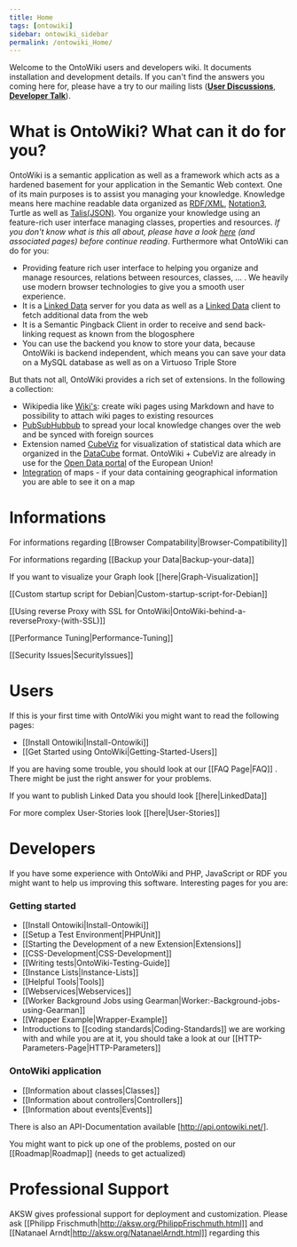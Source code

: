 ```yaml
---
title: Home
tags: [ontowiki]
sidebar: ontowiki_sidebar
permalink: /ontowiki_Home/
---
```

Welcome to the OntoWiki users and developers wiki. It documents installation and development details. If you can't find the answers you coming here for, please have a try to our mailing lists ([**User Discussions**](http://groups.google.com/group/ontowiki-user), [**Developer Talk**](http://lists.informatik.uni-leipzig.de/mailman/listinfo/ontowiki-dev)). 

# What is OntoWiki? What can it do for you?

OntoWiki is a semantic application as well as a framework which acts as a hardened basement for your application in the Semantic Web context. One of its main purposes is to assist you managing your knowledge. Knowledge means here machine readable data organized as [RDF/XML](http://en.wikipedia.org/wiki/RDF/XML), [Notation3](http://en.wikipedia.org/wiki/Notation3), Turtle as well as [Talis(JSON)](http://docs.api.talis.com/platform-api/output-types/rdf-json). You organize your knowledge using an feature-rich user interface managing classes, properties and resources. *If you don't know what is this all about, please have a look [here](http://en.wikipedia.org/wiki/Semantic_Web) (and associated pages) before continue reading*. Furthermore what OntoWiki can do for you:
* Providing feature rich user interface to helping you organize and manage resources, relations between resources, classes, ... . We heavily use modern browser technologies to give you a smooth user experience.
* It is a [Linked Data](http://www.w3.org/standards/semanticweb/data) server for you data as well as a [Linked Data](http://www.w3.org/standards/semanticweb/data) client to fetch additional data from the web
* It is a Semantic Pingback Client in order to receive and send back-linking request as known from the blogosphere
* You can use the backend you know to store your data, because OntoWiki is backend independent, which means you can save your data on a MySQL database as well as on a Virtuoso Triple Store

But thats not all, OntoWiki provides a rich set of extensions. In the following a collection:
* Wikipedia like [Wiki's](https://github.com/AKSW/article.ontowiki/wiki): create wiki pages using Markdown and have to possibility to attach wiki pages to existing resources
* [PubSubHubbub](https://github.com/AKSW/pubsub.ontowiki#pubsubontowiki) to spread your local knowledge changes over the web and be synced with foreign sources 
* Extension named [CubeViz](https://github.com/AKSW/cubeviz.ontowiki/wiki) for visualization of statistical data which are organized in the [DataCube](http://www.w3.org/TR/vocab-data-cube/) format. OntoWiki + CubeViz are already in use for the [Open Data portal](http://open-data.europa.eu/en/apps) of the European Union!
* [Integration](https://github.com/AKSW/map.ontowiki) of maps - if your data containing geographical information you are able to see it on a map

# Informations

For informations regarding [[Browser Compatability|Browser-Compatibility]]

For informations regarding [[Backup your Data|Backup-your-data]] 

If you want to visualize your Graph look [[here|Graph-Visualization]]

[[Custom startup script for Debian|Custom-startup-script-for-Debian]]

[[Using reverse Proxy with SSL for OntoWiki|OntoWiki-behind-a-reverseProxy-(with-SSL)]]

[[Performance Tuning|Performance-Tuning]]

[[Security Issues|SecurityIssues]]



# Users

If this is your first time with OntoWiki you might want to read the following pages:
* [[Install Ontowiki|Install-Ontowiki]]
* [[Get Started using OntoWiki|Getting-Started-Users]]

If you are having some trouble, you should look at our [[FAQ Page|FAQ]] . There might be just the right answer for your problems.

If you want to publish Linked Data you should look [[here|LinkedData]]

For more complex User-Stories look [[here|User-Stories]]

# Developers

If you have some experience with OntoWiki and PHP, JavaScript or RDF you might want to help us improving this software. Interesting pages for you are:

### Getting started
* [[Install Ontowiki|Install-Ontowiki]]
* [[Setup a Test Environment|PHPUnit]]
* [[Starting the Development of a new Extension|Extensions]]
* [[CSS-Development|CSS-Development]]
* [[Writing tests|OntoWiki-Testing-Guide]]
* [[Instance Lists|Instance-Lists]]
* [[Helpful Tools|Tools]]
* [[Webservices|Webservices]]
* [[Worker Background Jobs using Gearman|Worker:-Background-jobs-using-Gearman]]
* [[Wrapper Example|Wrapper-Example]]
* Introductions to [[coding standards|Coding-Standards]] we are working with and while you are at it, you should take a look at our [[HTTP-Parameters-Page|HTTP-Parameters]]

### OntoWiki application
* [[Information about classes|Classes]]
* [[Information about controllers|Controllers]]
* [[Information about events|Events]]

There is also an API-Documentation available [http://api.ontowiki.net/].

You might want to pick up one of the problems, posted on our [[Roadmap|Roadmap]] (needs to get actualized)

# Professional Support
AKSW gives professional support for deployment and customization. Please ask [[Philipp Frischmuth|http://aksw.org/PhilippFrischmuth.html]] and [[Natanael Arndt|http://aksw.org/NatanaelArndt.html]] regarding this